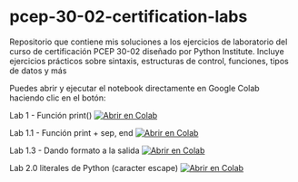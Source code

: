 # pcep-30-02-certification-labs
Repositorio que contiene mis soluciones a los ejercicios de laboratorio del curso de certificación PCEP 30-02 diseñado por Python Institute. Incluye ejercicios prácticos sobre sintaxis, estructuras de control, funciones, tipos de datos y más

Puedes abrir y ejecutar el notebook directamente en Google Colab haciendo clic en el botón:

Lab 1 - Función print()
[![Abrir en Colab](https://colab.research.google.com/assets/colab-badge.svg)](https://colab.research.google.com/github/3rick-CR/pcep-30-02-certification-labs/blob/main/lab_1.0_funcion_print/lab_1_PCEP.ipynb)

Lab 1.1 - Función print + sep, end
[![Abrir en Colab](https://colab.research.google.com/assets/colab-badge.svg)](https://colab.research.google.com/github/3rick-CR/pcep-30-02-certification-labs/blob/main/lab_1.1_funcion_print/lab_1.1_funcion_print_sep_end.ipynb.ipynb)

Lab 1.3 - Dando formato a la salida
[![Abrir en Colab](https://colab.research.google.com/assets/colab-badge.svg)](https://colab.research.google.com/github/3rick-CR/pcep-30-02-certification-labs/blob/main//lab_1.3_dando_formato/lab_1.3_Dando_formato_a_la_salida.ipynb)

Lab 2.0 literales de Python (caracter escape)
[![Abrir en Colab](https://colab.research.google.com/assets/colab-badge.svg)](https://colab.research.google.com/github/3rick-CR/pcep-30-02-certification-labs/blob/main//lab_2.0_literales_de_Python/Lab_2_caracter_escape.ipynb)

